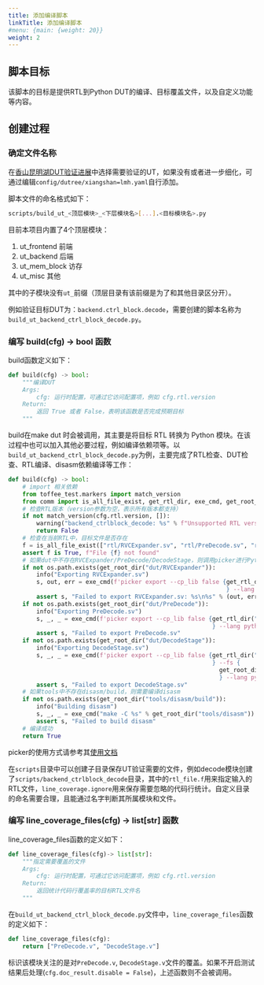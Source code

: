 ```yaml
---
title: 添加编译脚本
linkTitle: 添加编译脚本
#menu: {main: {weight: 20}}
weight: 2
---
```


## 脚本目标

该脚本的目标是提供RTL到Python DUT的编译、目标覆盖文件，以及自定义功能等内容。

## 创建过程

### 确定文件名称

在[香山昆明湖DUT验证进展]()中选择需要验证的UT，如果没有或者进一步细化，可通过编辑`config/dutree/xiangshan=lmh.yaml`自行添加。

脚本文件的命名格式如下：

```bash
scripts/build_ut_<顶层模块>_<下层模块名>[...].<目标模块名>.py
```

目前本项目内置了4个顶层模块：
1. ut_frontend 前端
1. ut_backend 后端
1. ut_mem_block 访存
1. ut_misc 其他

其中的子模块没有`ut_`前缀（顶层目录有该前缀是为了和其他目录区分开）。

例如验证目标DUT为：`backend.ctrl_block.decode`，需要创建的脚本名称为 `build_ut_backend_ctrl_block_decode.py`。

### 编写 build(cfg) -> bool 函数

build函数定义如下：
```python
def build(cfg) -> bool:
    """编译DUT
    Args:
        cfg: 运行时配置，可通过它访问配置项，例如 cfg.rtl.version
    Return:
        返回 True 或者 False，表明该函数是否完成预期目标
    """
```

build在make dut 时会被调用，其主要是将目标 RTL 转换为 Python 模块。在该过程中也可以加入其他必要过程，例如编译依赖项等。以`build_ut_backend_ctrl_block_decode.py`为例，主要完成了RTL检查、DUT检查、RTL编译、disasm依赖编译等工作：

```python
def build(cfg) -> bool:
    # import 相关依赖
    from toffee_test.markers import match_version
    from comm import is_all_file_exist, get_rtl_dir, exe_cmd, get_root_dir
    # 检查RTL版本（version参数为空，表示所有版本都支持）
    if not match_version(cfg.rtl.version, []):
        warning("backend_ctrlblock_decode: %s" % f"Unsupported RTL version {cfg.rtl.version}")
        return False
    # 检查在当前RTL中，目标文件是否存在
    f = is_all_file_exist(["rtl/RVCExpander.sv", "rtl/PreDecode.sv", "rtl/DecodeStage.sv"], get_rtl_dir(cfg=cfg))
    assert f is True, f"File {f} not found"
    # 如果dut中不存在RVCExpander/PreDecode/DecodeStage，则调用picker进行Python打包
    if not os.path.exists(get_root_dir("dut/RVCExpander")):
        info("Exporting RVCExpander.sv")
        s, out, err = exe_cmd(f'picker export --cp_lib false {get_rtl_dir("rtl/RVCExpander.sv", cfg=cfg)
                                                              } --lang python --tdir {get_root_dir("dut")}/ -w rvc.fst -c')
        assert s, "Failed to export RVCExpander.sv: %s\n%s" % (out, err)
    if not os.path.exists(get_root_dir("dut/PreDecode")):
        info("Exporting PreDecode.sv")
        s, _, _ = exe_cmd(f'picker export --cp_lib false {get_rtl_dir("rtl/PreDecode.sv", cfg=cfg)
                                                          } --lang python --tdir {get_root_dir("dut")}/ -w predecode.fst -c')
        assert s, "Failed to export PreDecode.sv"
    if not os.path.exists(get_root_dir("dut/DecodeStage")):
        info("Exporting DecodeStage.sv")
        s, _, _ = exe_cmd(f'picker export --cp_lib false {get_rtl_dir("rtl/DecodeStage.sv", cfg=cfg)
                                                          } --fs {
                                                            get_root_dir("scripts/backend_ctrlblock_decode/rtl_files.f")
                                                            } --lang python --tdir {get_root_dir("dut")}/ -w decode.fst -c')
        assert s, "Failed to export DecodeStage.sv"
    # 如果tools中不存在disasm/build，则需要编译disasm
    if not os.path.exists(get_root_dir("tools/disasm/build")):
        info("Building disasm")
        s, _, _ = exe_cmd("make -C %s" % get_root_dir("tools/disasm"))
        assert s, "Failed to build disasm"
    # 编译成功
    return True
```

picker的使用方式请参考其[使用文档]()

在`scripts`目录中可以创建子目录保存UT验证需要的文件，例如decode模块创建了`scripts/backend_ctrlblock_decode`目录，其中的`rtl_file.f`用来指定输入的RTL文件，`line_coverage.ignore`用来保存需要忽略的代码行统计。自定义目录的命名需要合理，且能通过名字判断其所属模块和文件。


### 编写 line_coverage_files(cfg) -> list[str] 函数


line_coverage_files函数的定义如下：
```python
def line_coverage_files(cfg)-> list[str]:
    """指定需要覆盖的文件
    Args:
        cfg: 运行时配置，可通过它访问配置项，例如 cfg.rtl.version
    Return:
        返回统计代码行覆盖率的目标RTL文件名
    """
```

在`build_ut_backend_ctrl_block_decode.py`文件中，`line_coverage_files`函数的定义如下：

```python
def line_coverage_files(cfg):
    return ["PreDecode.v", "DecodeStage.v"]
```

标识该模块关注的是对`PreDecode.v`, `DecodeStage.v`文件的覆盖。如果不开启测试结果后处理(`cfg.doc_result.disable = False`)，上述函数则不会被调用。

